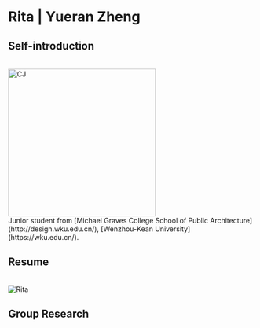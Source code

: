 # Rita | Yueran Zheng

## Self-introduction
<br>
<img alt="CJ" src="https://github.com/steenblikrs/2021-Spring-Studio/blob/18c53b98b5c30b92de6dd6bfcd36a3a1eba2d32a/students/Rita/Rita.gif?raw=true" width="300">
<br>
Junior student from [Michael Graves College School of Public Architecture](http://design.wku.edu.cn/), [Wenzhou-Kean University](https://wku.edu.cn/). <br/>

## Resume

<br><img alt="Rita" src="https://github.com/steenblikrs/2021-Spring-Studio/blob/a8ef0eaa8d19cc9947d34c1092ca0927ff2c0b91/students/Rita/Resume.pdf" >
<br>


## Group Research
